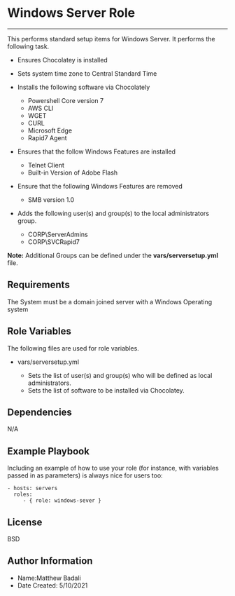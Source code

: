 # Windows Server Role
- - - -

This performs standard setup items for Windows Server.
It performs the following task.

- Ensures Chocolatey is installed
- Sets system time zone to Central Standard Time
- Installs the following software via Chocolately

  - Powershell Core version 7
  - AWS CLI
  - WGET
  - CURL
  - Microsoft Edge
  - Rapid7 Agent
  
- Ensures that the follow Windows Features are installed

  - Telnet Client
  - Built-in Version of Adobe Flash

- Ensure that the following Windows Features are removed

  - SMB version 1.0

- Adds the following user(s) and group(s) to the local administrators group.

  - CORP\ServerAdmins
  - CORP\SVCRapid7

__Note:__ Additional Groups can be defined under the __vars/serversetup.yml__ file.

Requirements
------------

The System must be a domain joined server with a Windows Operating system

Role Variables
--------------

The following files are used for role variables.

- vars/serversetup.yml

  - Sets the list of user(s) and group(s) who will be defined as local administrators.
  - Sets the list of software to be installed via Chocolatey.

Dependencies
------------

N/A

Example Playbook
----------------

Including an example of how to use your role (for instance, with variables passed in as parameters) is always nice for users too:

    - hosts: servers
      roles:
         - { role: windows-sever }

License
-------

BSD

Author Information
------------------

- Name:Matthew Badali
- Date Created: 5/10/2021
